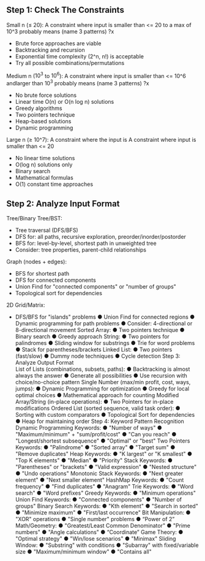 
## Step 1: Check The Constraints 


Small n (≤ 20): 
A constraint where input is smaller than <= 20 to a max of 10^3  probably means (name 3 patterns)
?x
- Brute force approaches are viable 
- Backtracking and recursion 
- Exponential time complexity (2^n, n!) is acceptable 
- Try all possible combinations/permutations 

Medium n ($10^3$ to $10^6$): 
A constraint where input is smaller than <= 10^6 andlarger than $10^3$ probably means (name 3 patterns)
?x
- No brute force solutions 
- Linear time O(n) or O(n log n) solutions 
- Greedy algorithms 
- Two pointers technique 
- Heap-based solutions 
- Dynamic programming 

Large n (≥ 10^7): 
A constraint where the input is 
A constraint where input is smaller than <= 20
- No linear time solutions 
- O(log n) solutions only 
- Binary search 
- Mathematical formulas 
- O(1) constant time approaches 

## Step 2: Analyze Input Format  

Tree/Binary Tree/BST: 
- Tree traversal (DFS/BFS) 
- DFS for: all paths, recursive exploration, preorder/inorder/postorder 
- BFS for: level-by-level, shortest path in unweighted tree 
- Consider: tree properties, parent-child relationships 

Graph (nodes + edges): 
- BFS for shortest path 
- DFS for connected components 
- Union Find for "connected components" or "number of groups" 
- Topological sort for dependencies 

2D Grid/Matrix: 
- DFS/BFS for "islands" problems 
● Union Find for connected regions 
● Dynamic programming for path problems 
● Consider: 4-directional or 8-directional movement 
Sorted Array: 
● Two pointers technique 
● Binary search 
● Greedy approach 
String: 
● Two pointers for palindromes 
● Sliding window for substrings 
● Trie for word problems 
● Stack for parentheses/brackets 
Linked List: 
● Two pointers (fast/slow) 
● Dummy node techniques 
● Cycle detection 
Step 3: Analyze Output Format  
List of Lists (combinations, subsets, paths): 
● Backtracking is almost always the answer 
● Generate all possibilities 
● Use recursion with choice/no-choice pattern 
Single Number (max/min profit, cost, ways, jumps): 
● Dynamic Programming for optimization 
● Greedy for local optimal choices 
● Mathematical approach for counting 
Modified Array/String (in-place operations): 
● Two Pointers for in-place modifications 
Ordered List (sorted sequence, valid task order): 
● Sorting with custom comparators 
● Topological Sort for dependencies 
● Heap for maintaining order 
Step 4: Keyword Pattern Recognition  
Dynamic Programming Keywords: 
● "Number of ways" 
● "Maximum/minimum" + "sum/profit/cost" 
● "Can you reach" 
● "Longest/shortest subsequence" 
● "Optimal" or "best" 
Two Pointers Keywords: 
● "Palindrome" 
● "Sorted array" 
● "Target sum" 
● "Remove duplicates" 
Heap Keywords: 
● "K largest" or "K smallest" 
● "Top K elements" 
● "Median" 
● "Priority" 
Stack Keywords: 
● "Parentheses" or "brackets" 
● "Valid expression" 
● "Nested structure" 
● "Undo operations" 
Monotonic Stack Keywords: 
● "Next greater element" 
● "Next smaller element" 
HashMap Keywords: 
● "Count frequency" 
● "Find duplicates" 
● "Anagram" 
Trie Keywords: 
● "Word search" 
● "Word prefixes" 
Greedy Keywords: 
●  "Minimum operations" 
Union Find Keywords: 
●  "Connected components" 
● "Number of groups" 
Binary Search Keywords: 
● "Kth element" 
● "Search in sorted" 
● "Minimize maximum" 
● "First/last occurrence" 
Bit Manipulation: 
● "XOR" operations 
● "Single number" problems 
● “Power of 2” 
Math/Geometry: 
● "Greatest/Least Common Denominator" 
● "Prime numbers" 
●  "Angle calculations" 
● “Coordinate” 
Game Theory: 
● "Optimal strategy" 
● "Win/lose scenarios" 
● "Minimax" 
Sliding Window: 
● "Substring" with conditions 
● "Subarray" with fixed/variable size 
● "Maximum/minimum window" 
● "Contains all" 